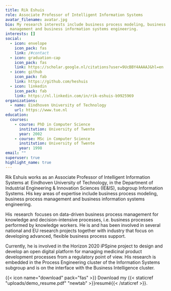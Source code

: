 ```yaml
---
title: Rik Eshuis
role: Associate Professor of Intelligent Information Systems
avatar_filename: avatar.jpg
bio: My research interests include business process modeling, business process
  management and business information systems engineering.
interests: []
social:
  - icon: envelope
    icon_pack: fas
    link: /#contact
  - icon: graduation-cap
    icon_pack: fas
    link: https://scholar.google.nl/citations?user=9UcBBY4AAAAJ&hl=en
  - icon: github
    icon_pack: fab
    link: https://github.com/heshuis
  - icon: linkedin
    icon_pack: fab
    link: https://nl.linkedin.com/in/rik-eshuis-b9925969
organizations:
  - name: Eindhoven University of Technology
    url: https://www.tue.nl
education:
  courses:
    - course: PhD in Computer Science
      institution: University of Twente
      year: 2002
    - course: MSc in Computer Science
      institution: University of Twente
      year: 1998
email: ""
superuser: true
highlight_name: true
---
```

Rik Eshuis works as an Associate Professor of Intelligent Information Systems at  Eindhoven University of Technology, in the Department of  Industrial Engineering & Innovation Sciences (IE&IS), subgroup Information Systems. His key areas of expertise include business process modeling, business process management and business information systems engineering. 

His  research  focuses on data-driven business process management for knowledge and decision-intensive processes, i.e. business processes performed by knowledge workers. He is and has been involved in several national and EU research projects together with industry that focus on developing advanced, flexible business process support. 

Currently, he is involved in the Horizon 2020 iPSpine project to design and develop an open digital platform for managing medicinal product development processes from a regulatory point of view. His research is embedded in the Process Engineering cluster of the Information Systems subgroup and is on the interface with the Business Intelligence cluster.

{{< icon name="download" pack="fas" >}} Download my {{< staticref "uploads/demo_resume.pdf" "newtab" >}}resumé{{< /staticref >}}.